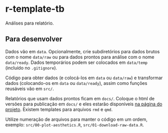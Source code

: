 # r-template-tb

Análises para relatório.

## Para desenvolver

Dados vão em `data`. Opcionalmente, crie subdiretórios para dados brutos com o nome `data/raw` ou para dados prontos para análise com o nome `data/ready`. Dados temporários podem ser colocados em `data/temp` (incluído no `.gitignore`).

Código para obter dados (e colocá-los em `data` ou `data/raw`) e transformar dados (colocando-os em `data` ou `data/ready`), assim como funções reusáveis vão em `src/`.

Relatórios que usam dados prontos ficam em `docs/`. Coloque o html de versões para publicação em `docs/` e eles estarão disponíveis [na página do projeto](https://transparencia-brasil.github.io/r-template-tb/). Existem templates para arquivos `rmd` e `qmd`.

Utilize numeração de arquivos para manter o código em um ordem, exemplo: `src/00-plot-aesthetics.R`, `src/01-download-raw-data.R`.

